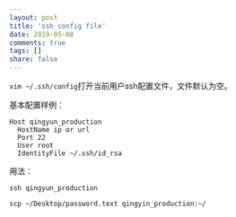 ```yaml
---
layout: post
title: 'ssh config file'
date: 2019-05-08
comments: true
tags: []
share: false
---
```


`vim ~/.ssh/config`打开当前用户ssh配置文件，文件默认为空。

基本配置样例：

```
Host qingyun_production
  HostName ip or url
  Port 22
  User root
  IdentityFile ~/.ssh/id_rsa
```

用法：

```shell
ssh qingyun_production

scp ~/Desktop/password.text qingyin_production:~/
```
